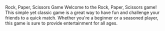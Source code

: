 Rock, Paper, Scissors Game
Welcome to the Rock, Paper, Scissors game! This simple yet classic game is a great way to have fun and challenge your friends to a quick match. Whether you're a beginner or a seasoned player, this game is sure to provide entertainment for all ages.
